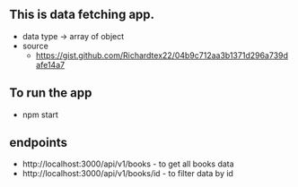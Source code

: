 ## This is data fetching app.

- data type -> array of object
- source
  - https://gist.github.com/Richardtex22/04b9c712aa3b1371d296a739dafe14a7

## To run the app

- npm start

## endpoints

- http://localhost:3000/api/v1/books - to get all books data
- http://localhost:3000/api/v1/books/id - to filter data by id
